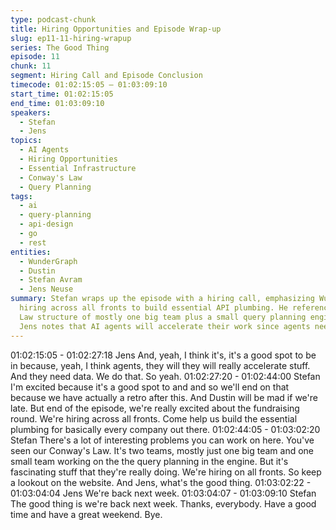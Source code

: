 ```yaml
---
type: podcast-chunk
title: Hiring Opportunities and Episode Wrap-up
slug: ep11-11-hiring-wrapup
series: The Good Thing
episode: 11
chunk: 11
segment: Hiring Call and Episode Conclusion
timecode: 01:02:15:05 – 01:03:09:10
start_time: 01:02:15:05
end_time: 01:03:09:10
speakers:
  - Stefan
  - Jens
topics:
  - AI Agents
  - Hiring Opportunities
  - Essential Infrastructure
  - Conway's Law
  - Query Planning
tags:
  - ai
  - query-planning
  - api-design
  - go
  - rest
entities:
  - WunderGraph
  - Dustin
  - Stefan Avram
  - Jens Neuse
summary: Stefan wraps up the episode with a hiring call, emphasizing WunderGraph is
  hiring across all fronts to build essential API plumbing. He references their Conway's
  Law structure of mostly one big team plus a small query planning engine team, and
  Jens notes that AI agents will accelerate their work since agents need data.
---
```


01:02:15:05 - 01:02:27:18
Jens
And, yeah, I think it's, it's a good spot to be in because, yeah, I think agents, they will they will
really accelerate stuff. And they need data. We do that. So yeah.
01:02:27:20 - 01:02:44:00
Stefan
I'm excited because it's a good spot to and and so we'll end on that because we have actually a
retro after this. And Dustin will be mad if we're late. But end of the episode, we're really excited
about the fundraising round. We're hiring across all fronts. Come help us build the essential
plumbing for basically every company out there.
01:02:44:05 - 01:03:02:20
Stefan
There's a lot of interesting problems you can work on here. You've seen our Conway's Law. It's
two teams, mostly just one big team and one small team working on the the query planning in
the engine. But it's fascinating stuff that they're really doing. We're hiring on all fronts. So keep a
lookout on the website. And Jens, what's the good thing.
01:03:02:22 - 01:03:04:04
Jens
We're back next week.
01:03:04:07 - 01:03:09:10
Stefan
The good thing is we're back next week. Thanks, everybody. Have a good time and have a
great weekend. Bye.
